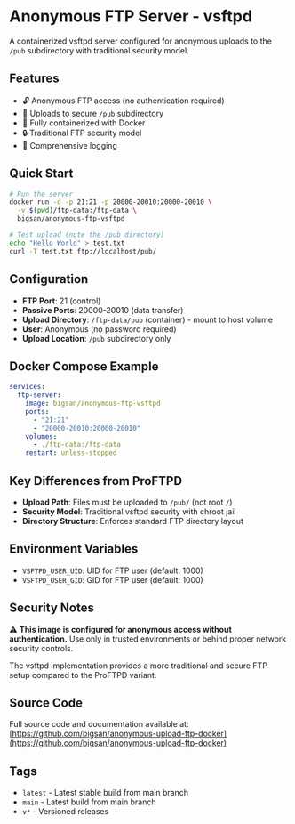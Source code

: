 # Anonymous FTP Server - vsftpd

A containerized vsftpd server configured for anonymous uploads to the `/pub` subdirectory with traditional security model.

## Features

- 🔓 Anonymous FTP access (no authentication required)
- 📁 Uploads to secure `/pub` subdirectory
- 🐳 Fully containerized with Docker
- 🔒 Traditional FTP security model
- 📝 Comprehensive logging

## Quick Start

```bash
# Run the server
docker run -d -p 21:21 -p 20000-20010:20000-20010 \
  -v $(pwd)/ftp-data:/ftp-data \
  bigsan/anonymous-ftp-vsftpd

# Test upload (note the /pub directory)
echo "Hello World" > test.txt
curl -T test.txt ftp://localhost/pub/
```

## Configuration

- **FTP Port**: 21 (control)
- **Passive Ports**: 20000-20010 (data transfer)
- **Upload Directory**: `/ftp-data/pub` (container) - mount to host volume
- **User**: Anonymous (no password required)
- **Upload Location**: `/pub` subdirectory only

## Docker Compose Example

```yaml
services:
  ftp-server:
    image: bigsan/anonymous-ftp-vsftpd
    ports:
      - "21:21"
      - "20000-20010:20000-20010"
    volumes:
      - ./ftp-data:/ftp-data
    restart: unless-stopped
```

## Key Differences from ProFTPD

- **Upload Path**: Files must be uploaded to `/pub/` (not root `/`)
- **Security Model**: Traditional vsftpd security with chroot jail
- **Directory Structure**: Enforces standard FTP directory layout

## Environment Variables

- `VSFTPD_USER_UID`: UID for FTP user (default: 1000)
- `VSFTPD_USER_GID`: GID for FTP user (default: 1000)

## Security Notes

⚠️ **This image is configured for anonymous access without authentication.** 
Use only in trusted environments or behind proper network security controls.

The vsftpd implementation provides a more traditional and secure FTP setup compared to the ProFTPD variant.

## Source Code

Full source code and documentation available at: 
[https://github.com/bigsan/anonymous-upload-ftp-docker](https://github.com/bigsan/anonymous-upload-ftp-docker)

## Tags

- `latest` - Latest stable build from main branch
- `main` - Latest build from main branch
- `v*` - Versioned releases